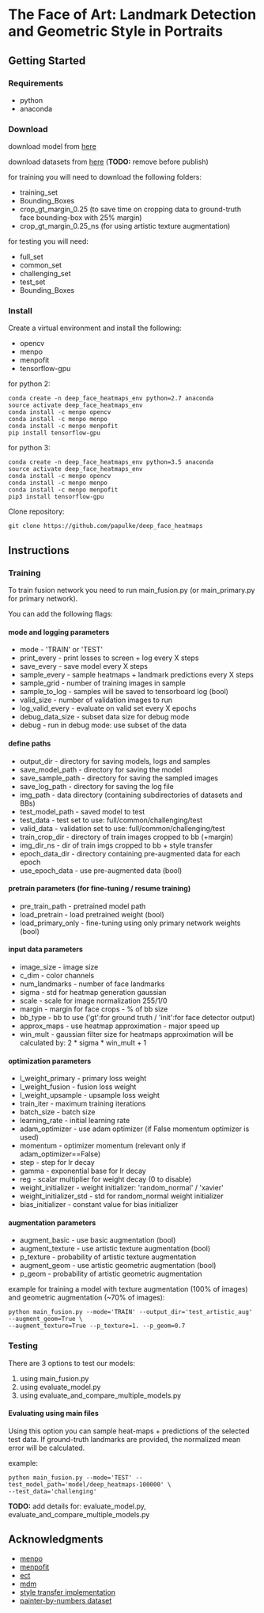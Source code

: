 # The Face of Art: Landmark Detection and Geometric Style in Portraits

## Getting Started

### Requirements

* python
* anaconda

### Download
download model from [here](https://www.dropbox.com/sh/hrxcyug1bmbj6cs/AAAxq_zI5eawcLjM8zvUwaXha?dl=0)

download datasets from [here](https://www.dropbox.com/sh/3r481u61mqd0pso/AAAyuhdUX0tomYdsYtn6QXZfa?dl=0) (**TODO:** remove before publish)

for training you will need to download the following folders:
* training_set
* Bounding_Boxes
* crop_gt_margin_0.25 (to save time on cropping data to ground-truth face bounding-box with 25% margin)
* crop_gt_margin_0.25_ns (for using artistic texture augmentation)

for testing you will need:
* full_set
* common_set
* challenging_set
* test_set
* Bounding_Boxes


### Install

Create a virtual environment and install the following:
* opencv
* menpo
* menpofit
* tensorflow-gpu

for python 2:
```
conda create -n deep_face_heatmaps_env python=2.7 anaconda
source activate deep_face_heatmaps_env
conda install -c menpo opencv
conda install -c menpo menpo
conda install -c menpo menpofit
pip install tensorflow-gpu

```

for python 3:
```
conda create -n deep_face_heatmaps_env python=3.5 anaconda
source activate deep_face_heatmaps_env
conda install -c menpo opencv
conda install -c menpo menpo
conda install -c menpo menpofit
pip3 install tensorflow-gpu

```

Clone repository:

```
git clone https://github.com/papulke/deep_face_heatmaps
```

## Instructions

### Training

To train fusion network you need to run main_fusion.py (or main_primary.py for primary network).

You can add the following flags:

#### mode and logging parameters
* mode - 'TRAIN' or 'TEST'
* print_every - print losses to screen + log every X steps
* save_every - save model every X steps
* sample_every - sample heatmaps + landmark predictions every X steps
* sample_grid - number of training images in sample
* sample_to_log - samples will be saved to tensorboard log (bool)
* valid_size - number of validation images to run
* log_valid_every - evaluate on valid set every X epochs
* debug_data_size - subset data size for debug mode
* debug - run in debug mode: use subset of the data

#### define paths
* output_dir - directory for saving models, logs and samples
* save_model_path - directory for saving the model
* save_sample_path - directory for saving the sampled images
* save_log_path - directory for saving the log file
* img_path - data directory (containing subdirectories of datasets and BBs)
* test_model_path - saved model to test
* test_data - test set to use: full/common/challenging/test
* valid_data - validation set to use: full/common/challenging/test
* train_crop_dir - directory of train images cropped to bb (+margin)
* img_dir_ns - dir of train imgs cropped to bb + style transfer
* epoch_data_dir - directory containing pre-augmented data for each epoch
* use_epoch_data - use pre-augmented data (bool)


#### pretrain parameters (for fine-tuning / resume training)
* pre_train_path - pretrained model path
* load_pretrain - load pretrained weight (bool)
* load_primary_only - fine-tuning using only primary network weights (bool)

#### input data parameters
* image_size - image size
* c_dim - color channels
* num_landmarks - number of face landmarks
* sigma - std for heatmap generation gaussian
* scale - scale for image normalization 255/1/0
* margin - margin for face crops - % of bb size
* bb_type - bb to use ('gt':for ground truth / 'init':for face detector output)
* approx_maps - use heatmap approximation - major speed up
* win_mult - gaussian filter size for heatmaps approximation will be calculated by: 2 * sigma * win_mult + 1

#### optimization parameters
* l_weight_primary - primary loss weight
* l_weight_fusion - fusion loss weight
* l_weight_upsample - upsample loss weight
* train_iter - maximum training iterations
* batch_size - batch size
* learning_rate - initial learning rate
* adam_optimizer - use adam optimizer (if False momentum optimizer is used)
* momentum - optimizer momentum (relevant only if adam_optimizer==False)
* step - step for lr decay
* gamma - exponential base for lr decay
* reg - scalar multiplier for weight decay (0 to disable)
* weight_initializer - weight initializer: 'random_normal' / 'xavier'
* weight_initializer_std - std for random_normal weight initializer
* bias_initializer - constant value for bias initializer

#### augmentation parameters
* augment_basic - use basic augmentation (bool)
* augment_texture - use artistic texture augmentation (bool)
* p_texture - probability of artistic texture augmentation
* augment_geom - use artistic geometric augmentation (bool)
* p_geom - probability of artistic geometric augmentation


example for training a model with texture augmentation (100% of images) and geometric augmentation (~70% of images):
```
python main_fusion.py --mode='TRAIN' --output_dir='test_artistic_aug' --augment_geom=True \
--augment_texture=True --p_texture=1. --p_geom=0.7
```

### Testing 

There are 3 options to test our models:
1. using main_fusion.py
2. using evaluate_model.py
3. using evaluate_and_compare_multiple_models.py

#### Evaluating using main files

Using this option you can sample heat-maps + predictions of the selected test data.
If ground-truth landmarks are provided, the normalized mean error will be calculated.

example:
```
python main_fusion.py --mode='TEST' --test_model_path='model/deep_heatmaps-100000' \
--test_data='challenging'
```

**TODO:** add details for: evaluate_model.py, evaluate_and_compare_multiple_models.py
<!-- #### Evaluating using evaluate_model
Using this option you can get normalized mean error statistics of the model on the selected test data.
This option will provide AUC measure, failure rate and CED plot.
You can add the following flags:
#### define paths
* img_dir - data directory (containing subdirectories of datasets and BBs)
* test_data - test set to use full/common/challenging/test
* model_path - pretrained model path
#### parameters used to train network
* network_type - network architecture 'Fusion'/'Primary'
* image_size - image size
* c_dim - color channels
* num_landmarks - number of face landmarks
* scale - scale for image normalization 255/1/0
* margin - margin for face crops - % of bb size
* bb_type - bb to use ('gt':for ground truth / 'init':for face detector output)
#### choose batch size and debug data size
* batch_size - batch size
* debug - run in debug mode - use subset of the data (bool)
* debug_data_size - subset data size to test in debug mode
#### statistics parameters
* max_error - error threshold to be considered as failure
* save_log - save statistics to log_dir (bool)
* log_path - directory for saving NME statistics
example:
```
python evaluate_model.py --model_path='model/deep_heatmaps-100000' --test_data='full' \
--network_type='Fusion' --max_error=0.07
```
#### Evaluating using evaluate_and_compare_multiple_models
Using this option you can create a unified CED plot of multiple input models.
in addition, AUC measures and failure rates will be printed to screen.
** NOTICE: 
* Each model should be placed in a different directory (using a meaningful name e.g: "fusion_lr_1e-6"/"primary_lr_1e-4"/"fusion_aug_texture" etc.). including the word primary/fusion in the directory names is a must!
* Each model directory should contain one saved model.
* All model directories should be placed in one directory (e.g: "models_to_compare")
* It is assumed that model meta files is provided
* It is assumed that all models were trained with the same: bb_type, scale, margin, num_landmarks, image_size and c_dim
example:
```
python evaluate_and_compare_multiple_models.py --models_dir='models_to_compare' \
--test_data='test'  --max_error=0.08 --log_path='logs/nme_statistics'
```--> 


## Acknowledgments

* [menpo](https://github.com/menpo/menpo)
* [menpofit](https://github.com/menpo/menpofit)
* [ect](https://github.com/HongwenZhang/ECT-FaceAlignment)
* [mdm](https://github.com/trigeorgis/mdm)
* [style transfer implementation](https://github.com/woodrush/neural-art-tf)
* [painter-by-numbers dataset](https://www.kaggle.com/c/painter-by-numbers/data)
